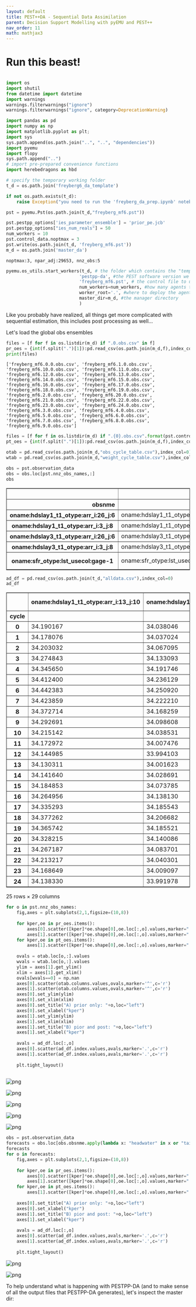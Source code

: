```yaml
---
layout: default
title: PEST++DA - Sequential Data Assimilation
parent: Decision Support Modelling with pyEMU and PEST++
nav_order: 11
math: mathjax3
---
```


# Run this beast!


```python

import os
import shutil
from datetime import datetime
import warnings
warnings.filterwarnings("ignore")
warnings.filterwarnings("ignore", category=DeprecationWarning) 

import pandas as pd
import numpy as np
import matplotlib.pyplot as plt;
import sys
sys.path.append(os.path.join("..", "..", "dependencies"))
import pyemu
import flopy
sys.path.append("..")
# import pre-prepared convenience functions
import herebedragons as hbd
```


```python
# specify the temporary working folder
t_d = os.path.join('freyberg6_da_template')

if not os.path.exists(t_d):
    raise Exception("you need to run the 'freyberg_da_prep.ipynb' notebook")


```


```python
pst = pyemu.Pst(os.path.join(t_d,"freyberg_mf6.pst"))
```


```python
pst.pestpp_options['ies_parameter_ensemble'] = 'prior_pe.jcb'
pst.pestpp_options["ies_num_reals"] = 50
num_workers = 10
pst.control_data.noptmax = 3
pst.write(os.path.join(t_d, 'freyberg_mf6.pst'))
m_d = os.path.join('master_da')
```

    noptmax:3, npar_adj:29653, nnz_obs:5
    


```python
pyemu.os_utils.start_workers(t_d, # the folder which contains the "template" PEST dataset
                            'pestpp-da', #the PEST software version we want to run
                            'freyberg_mf6.pst', # the control file to use with PEST
                            num_workers=num_workers, #how many agents to deploy
                            worker_root='.', #where to deploy the agent directories; relative to where python is running
                            master_dir=m_d, #the manager directory
                            )
```

Like you probably have realized, all things get more complicated with sequential estimation, this includes post processing as well...

Let's load the global obs ensembles


```python
files = [f for f in os.listdir(m_d) if ".0.obs.csv" in f]
pr_oes = {int(f.split(".")[1]):pd.read_csv(os.path.join(m_d,f),index_col=0) for f in files}
print(files)
```

    ['freyberg_mf6.0.0.obs.csv', 'freyberg_mf6.1.0.obs.csv', 'freyberg_mf6.10.0.obs.csv', 'freyberg_mf6.11.0.obs.csv', 'freyberg_mf6.12.0.obs.csv', 'freyberg_mf6.13.0.obs.csv', 'freyberg_mf6.14.0.obs.csv', 'freyberg_mf6.15.0.obs.csv', 'freyberg_mf6.16.0.obs.csv', 'freyberg_mf6.17.0.obs.csv', 'freyberg_mf6.18.0.obs.csv', 'freyberg_mf6.19.0.obs.csv', 'freyberg_mf6.2.0.obs.csv', 'freyberg_mf6.20.0.obs.csv', 'freyberg_mf6.21.0.obs.csv', 'freyberg_mf6.22.0.obs.csv', 'freyberg_mf6.23.0.obs.csv', 'freyberg_mf6.24.0.obs.csv', 'freyberg_mf6.3.0.obs.csv', 'freyberg_mf6.4.0.obs.csv', 'freyberg_mf6.5.0.obs.csv', 'freyberg_mf6.6.0.obs.csv', 'freyberg_mf6.7.0.obs.csv', 'freyberg_mf6.8.0.obs.csv', 'freyberg_mf6.9.0.obs.csv']
    


```python
files = [f for f in os.listdir(m_d) if ".{0}.obs.csv".format(pst.control_data.noptmax) in f]
pt_oes = {int(f.split(".")[1]):pd.read_csv(os.path.join(m_d,f),index_col=0) for f in files}
```


```python
otab = pd.read_csv(os.path.join(m_d,"obs_cycle_table.csv"),index_col=0)
wtab = pd.read_csv(os.path.join(m_d,"weight_cycle_table.csv"),index_col=0)
```


```python
obs = pst.observation_data
obs = obs.loc[pst.nnz_obs_names,:]
obs
```




<div>
<style scoped>
    .dataframe tbody tr th:only-of-type {
        vertical-align: middle;
    }

    .dataframe tbody tr th {
        vertical-align: top;
    }

    .dataframe thead th {
        text-align: right;
    }
</style>
<table border="1" class="dataframe">
  <thead>
    <tr style="text-align: right;">
      <th></th>
      <th>obsnme</th>
      <th>obsval</th>
      <th>weight</th>
      <th>obgnme</th>
      <th>oname</th>
      <th>otype</th>
      <th>usecol</th>
      <th>time</th>
      <th>i</th>
      <th>j</th>
      <th>totim</th>
      <th>observed</th>
      <th>cycle</th>
      <th>state_par_link</th>
    </tr>
    <tr>
      <th>obsnme</th>
      <th></th>
      <th></th>
      <th></th>
      <th></th>
      <th></th>
      <th></th>
      <th></th>
      <th></th>
      <th></th>
      <th></th>
      <th></th>
      <th></th>
      <th></th>
      <th></th>
    </tr>
  </thead>
  <tbody>
    <tr>
      <th>oname:hdslay1_t1_otype:arr_i:26_j:6</th>
      <td>oname:hdslay1_t1_otype:arr_i:26_j:6</td>
      <td>34.251600</td>
      <td>1.0</td>
      <td>hdslay1_t1</td>
      <td>hdslay1</td>
      <td>arr</td>
      <td>NaN</td>
      <td>NaN</td>
      <td>26</td>
      <td>6</td>
      <td>NaN</td>
      <td>NaN</td>
      <td>-1</td>
      <td>pname:icstrtlayer1_inst:0_ptype:gr_pstyle:d_i:26_j:6_x:1625.00_y:3375.00_zone:1</td>
    </tr>
    <tr>
      <th>oname:hdslay1_t1_otype:arr_i:3_j:8</th>
      <td>oname:hdslay1_t1_otype:arr_i:3_j:8</td>
      <td>34.736740</td>
      <td>1.0</td>
      <td>hdslay1_t1</td>
      <td>hdslay1</td>
      <td>arr</td>
      <td>NaN</td>
      <td>NaN</td>
      <td>3</td>
      <td>8</td>
      <td>NaN</td>
      <td>NaN</td>
      <td>-1</td>
      <td>pname:icstrtlayer1_inst:0_ptype:gr_pstyle:d_i:3_j:8_x:2125.00_y:9125.00_zone:1</td>
    </tr>
    <tr>
      <th>oname:hdslay3_t1_otype:arr_i:26_j:6</th>
      <td>oname:hdslay3_t1_otype:arr_i:26_j:6</td>
      <td>34.245570</td>
      <td>1.0</td>
      <td>hdslay3_t1</td>
      <td>hdslay3</td>
      <td>arr</td>
      <td>NaN</td>
      <td>NaN</td>
      <td>26</td>
      <td>6</td>
      <td>NaN</td>
      <td>NaN</td>
      <td>-1</td>
      <td>pname:icstrtlayer3_inst:0_ptype:gr_pstyle:d_i:26_j:6_x:1625.00_y:3375.00_zone:1</td>
    </tr>
    <tr>
      <th>oname:hdslay3_t1_otype:arr_i:3_j:8</th>
      <td>oname:hdslay3_t1_otype:arr_i:3_j:8</td>
      <td>34.730210</td>
      <td>1.0</td>
      <td>hdslay3_t1</td>
      <td>hdslay3</td>
      <td>arr</td>
      <td>NaN</td>
      <td>NaN</td>
      <td>3</td>
      <td>8</td>
      <td>NaN</td>
      <td>NaN</td>
      <td>-1</td>
      <td>pname:icstrtlayer3_inst:0_ptype:gr_pstyle:d_i:3_j:8_x:2125.00_y:9125.00_zone:1</td>
    </tr>
    <tr>
      <th>oname:sfr_otype:lst_usecol:gage-1</th>
      <td>oname:sfr_otype:lst_usecol:gage-1</td>
      <td>3691.573065</td>
      <td>1.0</td>
      <td>obgnme</td>
      <td>sfr</td>
      <td>lst</td>
      <td>gage-1</td>
      <td>NaN</td>
      <td>NaN</td>
      <td>NaN</td>
      <td>NaN</td>
      <td>NaN</td>
      <td>-1</td>
      <td>NaN</td>
    </tr>
  </tbody>
</table>
</div>




```python
ad_df = pd.read_csv(os.path.join(t_d,"alldata.csv"),index_col=0)
ad_df
```




<div>
<style scoped>
    .dataframe tbody tr th:only-of-type {
        vertical-align: middle;
    }

    .dataframe tbody tr th {
        vertical-align: top;
    }

    .dataframe thead th {
        text-align: right;
    }
</style>
<table border="1" class="dataframe">
  <thead>
    <tr style="text-align: right;">
      <th></th>
      <th>oname:hdslay1_t1_otype:arr_i:13_j:10</th>
      <th>oname:hdslay1_t1_otype:arr_i:15_j:16</th>
      <th>oname:hdslay1_t1_otype:arr_i:2_j:15</th>
      <th>oname:hdslay1_t1_otype:arr_i:2_j:9</th>
      <th>oname:hdslay1_t1_otype:arr_i:21_j:10</th>
      <th>oname:hdslay1_t1_otype:arr_i:22_j:15</th>
      <th>oname:hdslay1_t1_otype:arr_i:24_j:4</th>
      <th>oname:hdslay1_t1_otype:arr_i:26_j:6</th>
      <th>oname:hdslay1_t1_otype:arr_i:29_j:15</th>
      <th>oname:hdslay1_t1_otype:arr_i:3_j:8</th>
      <th>...</th>
      <th>oname:hdslay3_t1_otype:arr_i:24_j:4</th>
      <th>oname:hdslay3_t1_otype:arr_i:26_j:6</th>
      <th>oname:hdslay3_t1_otype:arr_i:29_j:15</th>
      <th>oname:hdslay3_t1_otype:arr_i:3_j:8</th>
      <th>oname:hdslay3_t1_otype:arr_i:33_j:7</th>
      <th>oname:hdslay3_t1_otype:arr_i:34_j:10</th>
      <th>oname:hdslay3_t1_otype:arr_i:9_j:1</th>
      <th>oname:sfr_otype:lst_usecol:gage-1</th>
      <th>oname:sfr_otype:lst_usecol:headwater</th>
      <th>oname:sfr_otype:lst_usecol:tailwater</th>
    </tr>
    <tr>
      <th>cycle</th>
      <th></th>
      <th></th>
      <th></th>
      <th></th>
      <th></th>
      <th></th>
      <th></th>
      <th></th>
      <th></th>
      <th></th>
      <th></th>
      <th></th>
      <th></th>
      <th></th>
      <th></th>
      <th></th>
      <th></th>
      <th></th>
      <th></th>
      <th></th>
      <th></th>
    </tr>
  </thead>
  <tbody>
    <tr>
      <th>0</th>
      <td>34.190167</td>
      <td>34.038046</td>
      <td>34.202978</td>
      <td>34.558594</td>
      <td>34.213346</td>
      <td>33.999689</td>
      <td>34.719783</td>
      <td>34.644013</td>
      <td>33.993860</td>
      <td>34.571747</td>
      <td>...</td>
      <td>34.717087</td>
      <td>34.565496</td>
      <td>33.996285</td>
      <td>34.579985</td>
      <td>34.461322</td>
      <td>34.197752</td>
      <td>35.033637</td>
      <td>1998.425564</td>
      <td>-498.657479</td>
      <td>-928.744788</td>
    </tr>
    <tr>
      <th>1</th>
      <td>34.178076</td>
      <td>34.037024</td>
      <td>34.201006</td>
      <td>34.539065</td>
      <td>34.208079</td>
      <td>34.000762</td>
      <td>34.699563</td>
      <td>34.554179</td>
      <td>33.996101</td>
      <td>34.580241</td>
      <td>...</td>
      <td>34.697410</td>
      <td>34.566638</td>
      <td>33.998267</td>
      <td>34.551542</td>
      <td>34.459599</td>
      <td>34.201044</td>
      <td>34.999638</td>
      <td>1914.074438</td>
      <td>-480.627621</td>
      <td>-945.713159</td>
    </tr>
    <tr>
      <th>2</th>
      <td>34.203032</td>
      <td>34.067095</td>
      <td>34.231292</td>
      <td>34.542735</td>
      <td>34.255435</td>
      <td>34.041182</td>
      <td>34.774182</td>
      <td>34.639517</td>
      <td>34.052414</td>
      <td>34.559523</td>
      <td>...</td>
      <td>34.772820</td>
      <td>34.636888</td>
      <td>34.054619</td>
      <td>34.534734</td>
      <td>34.563183</td>
      <td>34.293254</td>
      <td>35.012982</td>
      <td>2047.803833</td>
      <td>-571.683292</td>
      <td>-1106.916683</td>
    </tr>
    <tr>
      <th>3</th>
      <td>34.274843</td>
      <td>34.133093</td>
      <td>34.284466</td>
      <td>34.587875</td>
      <td>34.362326</td>
      <td>34.115102</td>
      <td>34.931566</td>
      <td>34.797994</td>
      <td>34.138846</td>
      <td>34.614963</td>
      <td>...</td>
      <td>34.930103</td>
      <td>34.795909</td>
      <td>34.140918</td>
      <td>34.676304</td>
      <td>34.716963</td>
      <td>34.419109</td>
      <td>35.085834</td>
      <td>2538.185281</td>
      <td>-739.883524</td>
      <td>-1347.110742</td>
    </tr>
    <tr>
      <th>4</th>
      <td>34.345650</td>
      <td>34.191746</td>
      <td>34.330344</td>
      <td>34.654845</td>
      <td>34.461362</td>
      <td>34.176560</td>
      <td>35.089206</td>
      <td>34.923169</td>
      <td>34.205158</td>
      <td>34.651341</td>
      <td>...</td>
      <td>35.086986</td>
      <td>34.928128</td>
      <td>34.207755</td>
      <td>34.667008</td>
      <td>34.848538</td>
      <td>34.519032</td>
      <td>35.189924</td>
      <td>2840.455384</td>
      <td>-877.451526</td>
      <td>-1538.393982</td>
    </tr>
    <tr>
      <th>5</th>
      <td>34.412400</td>
      <td>34.236129</td>
      <td>34.360848</td>
      <td>34.723370</td>
      <td>34.546029</td>
      <td>34.223131</td>
      <td>35.224844</td>
      <td>35.080453</td>
      <td>34.250541</td>
      <td>34.761283</td>
      <td>...</td>
      <td>35.222193</td>
      <td>35.036811</td>
      <td>34.254503</td>
      <td>34.763171</td>
      <td>34.957656</td>
      <td>34.602102</td>
      <td>35.300896</td>
      <td>3088.591379</td>
      <td>-1000.540323</td>
      <td>-1679.921087</td>
    </tr>
    <tr>
      <th>6</th>
      <td>34.442383</td>
      <td>34.250920</td>
      <td>34.366792</td>
      <td>34.767757</td>
      <td>34.582506</td>
      <td>34.237063</td>
      <td>35.309185</td>
      <td>35.122988</td>
      <td>34.264507</td>
      <td>34.788279</td>
      <td>...</td>
      <td>35.305931</td>
      <td>35.103545</td>
      <td>34.269131</td>
      <td>34.793168</td>
      <td>35.016808</td>
      <td>34.631032</td>
      <td>35.378755</td>
      <td>3244.631271</td>
      <td>-1023.508893</td>
      <td>-1725.451745</td>
    </tr>
    <tr>
      <th>7</th>
      <td>34.423859</td>
      <td>34.222210</td>
      <td>34.336185</td>
      <td>34.775132</td>
      <td>34.555534</td>
      <td>34.206814</td>
      <td>35.299420</td>
      <td>35.111435</td>
      <td>34.227300</td>
      <td>34.820600</td>
      <td>...</td>
      <td>35.295507</td>
      <td>35.121364</td>
      <td>34.232676</td>
      <td>34.817475</td>
      <td>34.984534</td>
      <td>34.594366</td>
      <td>35.403683</td>
      <td>2933.983091</td>
      <td>-949.697752</td>
      <td>-1628.449183</td>
    </tr>
    <tr>
      <th>8</th>
      <td>34.372714</td>
      <td>34.168259</td>
      <td>34.286994</td>
      <td>34.748232</td>
      <td>34.475454</td>
      <td>34.145636</td>
      <td>35.189195</td>
      <td>34.983462</td>
      <td>34.151048</td>
      <td>34.789937</td>
      <td>...</td>
      <td>35.184365</td>
      <td>35.013067</td>
      <td>34.155867</td>
      <td>34.766657</td>
      <td>34.845319</td>
      <td>34.475016</td>
      <td>35.370553</td>
      <td>2592.891596</td>
      <td>-811.236047</td>
      <td>-1394.757801</td>
    </tr>
    <tr>
      <th>9</th>
      <td>34.292691</td>
      <td>34.098608</td>
      <td>34.230834</td>
      <td>34.698392</td>
      <td>34.344787</td>
      <td>34.057948</td>
      <td>34.969614</td>
      <td>34.800076</td>
      <td>34.039893</td>
      <td>34.697605</td>
      <td>...</td>
      <td>34.963892</td>
      <td>34.757677</td>
      <td>34.043125</td>
      <td>34.727177</td>
      <td>34.595855</td>
      <td>34.265692</td>
      <td>35.285271</td>
      <td>2006.872411</td>
      <td>-609.062026</td>
      <td>-1042.584554</td>
    </tr>
    <tr>
      <th>10</th>
      <td>34.215142</td>
      <td>34.038531</td>
      <td>34.190713</td>
      <td>34.637500</td>
      <td>34.225035</td>
      <td>33.987762</td>
      <td>34.728872</td>
      <td>34.513390</td>
      <td>33.947304</td>
      <td>34.691141</td>
      <td>...</td>
      <td>34.723894</td>
      <td>34.491410</td>
      <td>33.949288</td>
      <td>34.682819</td>
      <td>34.365448</td>
      <td>34.092161</td>
      <td>35.171902</td>
      <td>1627.954594</td>
      <td>-473.798267</td>
      <td>-763.107322</td>
    </tr>
    <tr>
      <th>11</th>
      <td>34.172972</td>
      <td>34.007476</td>
      <td>34.168587</td>
      <td>34.582283</td>
      <td>34.150860</td>
      <td>33.948102</td>
      <td>34.554467</td>
      <td>34.405574</td>
      <td>33.897052</td>
      <td>34.622222</td>
      <td>...</td>
      <td>34.550797</td>
      <td>34.401332</td>
      <td>33.898870</td>
      <td>34.639777</td>
      <td>34.233601</td>
      <td>34.011732</td>
      <td>35.054750</td>
      <td>1492.098144</td>
      <td>-435.920135</td>
      <td>-624.066713</td>
    </tr>
    <tr>
      <th>12</th>
      <td>34.144985</td>
      <td>33.994103</td>
      <td>34.162153</td>
      <td>34.534287</td>
      <td>34.105242</td>
      <td>33.930063</td>
      <td>34.456455</td>
      <td>34.356307</td>
      <td>33.884325</td>
      <td>34.572168</td>
      <td>...</td>
      <td>34.454374</td>
      <td>34.339198</td>
      <td>33.885915</td>
      <td>34.559814</td>
      <td>34.191983</td>
      <td>33.991714</td>
      <td>34.946527</td>
      <td>1417.882893</td>
      <td>-402.982197</td>
      <td>-604.565976</td>
    </tr>
    <tr>
      <th>13</th>
      <td>34.130311</td>
      <td>34.001623</td>
      <td>34.181145</td>
      <td>34.501250</td>
      <td>34.109612</td>
      <td>33.947669</td>
      <td>34.480402</td>
      <td>34.359981</td>
      <td>33.926770</td>
      <td>34.508663</td>
      <td>...</td>
      <td>34.479364</td>
      <td>34.338827</td>
      <td>33.927978</td>
      <td>34.546429</td>
      <td>34.272153</td>
      <td>34.065107</td>
      <td>34.889253</td>
      <td>1608.666422</td>
      <td>-411.019141</td>
      <td>-741.025853</td>
    </tr>
    <tr>
      <th>14</th>
      <td>34.141640</td>
      <td>34.028691</td>
      <td>34.217241</td>
      <td>34.501466</td>
      <td>34.156746</td>
      <td>33.990227</td>
      <td>34.591483</td>
      <td>34.437760</td>
      <td>33.995513</td>
      <td>34.503467</td>
      <td>...</td>
      <td>34.590644</td>
      <td>34.479768</td>
      <td>33.996423</td>
      <td>34.485530</td>
      <td>34.411515</td>
      <td>34.175573</td>
      <td>34.904697</td>
      <td>1867.786737</td>
      <td>-458.973647</td>
      <td>-934.468495</td>
    </tr>
    <tr>
      <th>15</th>
      <td>34.184853</td>
      <td>34.073785</td>
      <td>34.259222</td>
      <td>34.532658</td>
      <td>34.245331</td>
      <td>34.052044</td>
      <td>34.749882</td>
      <td>34.612741</td>
      <td>34.072185</td>
      <td>34.569590</td>
      <td>...</td>
      <td>34.748538</td>
      <td>34.603659</td>
      <td>34.072963</td>
      <td>34.551632</td>
      <td>34.560565</td>
      <td>34.293271</td>
      <td>34.974194</td>
      <td>2206.529119</td>
      <td>-563.816811</td>
      <td>-1148.770785</td>
    </tr>
    <tr>
      <th>16</th>
      <td>34.264956</td>
      <td>34.138130</td>
      <td>34.307397</td>
      <td>34.594892</td>
      <td>34.361124</td>
      <td>34.124374</td>
      <td>34.926726</td>
      <td>34.785995</td>
      <td>34.151297</td>
      <td>34.601134</td>
      <td>...</td>
      <td>34.924962</td>
      <td>34.734212</td>
      <td>34.152620</td>
      <td>34.633834</td>
      <td>34.712070</td>
      <td>34.417232</td>
      <td>35.085265</td>
      <td>2550.212622</td>
      <td>-733.689484</td>
      <td>-1374.138897</td>
    </tr>
    <tr>
      <th>17</th>
      <td>34.335293</td>
      <td>34.185543</td>
      <td>34.333583</td>
      <td>34.658016</td>
      <td>34.451928</td>
      <td>34.172819</td>
      <td>35.077931</td>
      <td>34.929192</td>
      <td>34.201093</td>
      <td>34.680880</td>
      <td>...</td>
      <td>35.075651</td>
      <td>34.895127</td>
      <td>34.203768</td>
      <td>34.646553</td>
      <td>34.837479</td>
      <td>34.510973</td>
      <td>35.190761</td>
      <td>2844.177596</td>
      <td>-861.130256</td>
      <td>-1528.009918</td>
    </tr>
    <tr>
      <th>18</th>
      <td>34.377262</td>
      <td>34.206682</td>
      <td>34.339932</td>
      <td>34.705702</td>
      <td>34.502704</td>
      <td>34.192775</td>
      <td>35.178717</td>
      <td>34.975565</td>
      <td>34.219285</td>
      <td>34.729846</td>
      <td>...</td>
      <td>35.175839</td>
      <td>35.021240</td>
      <td>34.223535</td>
      <td>34.724268</td>
      <td>34.915148</td>
      <td>34.560346</td>
      <td>35.273490</td>
      <td>2971.340604</td>
      <td>-916.349780</td>
      <td>-1593.743380</td>
    </tr>
    <tr>
      <th>19</th>
      <td>34.365742</td>
      <td>34.185521</td>
      <td>34.312651</td>
      <td>34.713257</td>
      <td>34.486367</td>
      <td>34.169645</td>
      <td>35.185998</td>
      <td>34.985481</td>
      <td>34.190952</td>
      <td>34.755311</td>
      <td>...</td>
      <td>35.182518</td>
      <td>34.994867</td>
      <td>34.195525</td>
      <td>34.770802</td>
      <td>34.898600</td>
      <td>34.529571</td>
      <td>35.299002</td>
      <td>2753.935421</td>
      <td>-847.870373</td>
      <td>-1518.037954</td>
    </tr>
    <tr>
      <th>20</th>
      <td>34.328215</td>
      <td>34.140086</td>
      <td>34.265655</td>
      <td>34.690908</td>
      <td>34.420160</td>
      <td>34.115097</td>
      <td>35.093167</td>
      <td>34.914096</td>
      <td>34.120561</td>
      <td>34.715735</td>
      <td>...</td>
      <td>35.088692</td>
      <td>34.933625</td>
      <td>34.124815</td>
      <td>34.701078</td>
      <td>34.772579</td>
      <td>34.420677</td>
      <td>35.270638</td>
      <td>2454.784937</td>
      <td>-727.316574</td>
      <td>-1302.088683</td>
    </tr>
    <tr>
      <th>21</th>
      <td>34.267187</td>
      <td>34.083701</td>
      <td>34.215556</td>
      <td>34.647382</td>
      <td>34.318926</td>
      <td>34.045075</td>
      <td>34.904982</td>
      <td>34.722138</td>
      <td>34.025890</td>
      <td>34.679218</td>
      <td>...</td>
      <td>34.900068</td>
      <td>34.736309</td>
      <td>34.029209</td>
      <td>34.688618</td>
      <td>34.561794</td>
      <td>34.249921</td>
      <td>35.194898</td>
      <td>2051.619642</td>
      <td>-587.815539</td>
      <td>-1006.730838</td>
    </tr>
    <tr>
      <th>22</th>
      <td>34.213217</td>
      <td>34.040301</td>
      <td>34.182237</td>
      <td>34.597727</td>
      <td>34.223276</td>
      <td>33.988325</td>
      <td>34.697260</td>
      <td>34.555997</td>
      <td>33.947764</td>
      <td>34.602837</td>
      <td>...</td>
      <td>34.692730</td>
      <td>34.558994</td>
      <td>33.949989</td>
      <td>34.646588</td>
      <td>34.358726</td>
      <td>34.101192</td>
      <td>35.094586</td>
      <td>1708.835488</td>
      <td>-489.014606</td>
      <td>-767.664317</td>
    </tr>
    <tr>
      <th>23</th>
      <td>34.168649</td>
      <td>34.009097</td>
      <td>34.163096</td>
      <td>34.551473</td>
      <td>34.144868</td>
      <td>33.946871</td>
      <td>34.530640</td>
      <td>34.386541</td>
      <td>33.895668</td>
      <td>34.600532</td>
      <td>...</td>
      <td>34.526984</td>
      <td>34.364374</td>
      <td>33.897301</td>
      <td>34.580918</td>
      <td>34.222917</td>
      <td>34.004583</td>
      <td>34.991601</td>
      <td>1512.808236</td>
      <td>-425.098483</td>
      <td>-619.707340</td>
    </tr>
    <tr>
      <th>24</th>
      <td>34.138330</td>
      <td>33.991978</td>
      <td>34.155737</td>
      <td>34.513438</td>
      <td>34.099246</td>
      <td>33.926726</td>
      <td>34.439758</td>
      <td>34.276596</td>
      <td>33.878583</td>
      <td>34.510604</td>
      <td>...</td>
      <td>34.437509</td>
      <td>34.340205</td>
      <td>33.880084</td>
      <td>34.543530</td>
      <td>34.176363</td>
      <td>33.977405</td>
      <td>34.907659</td>
      <td>1419.775132</td>
      <td>-388.766627</td>
      <td>-586.379558</td>
    </tr>
  </tbody>
</table>
<p>25 rows × 29 columns</p>
</div>




```python
for o in pst.nnz_obs_names:
    fig,axes = plt.subplots(2,1,figsize=(10,8))
    
    for kper,oe in pr_oes.items():
        axes[0].scatter([kper]*oe.shape[0],oe.loc[:,o].values,marker=".",c="0.5",alpha=0.5)
        axes[1].scatter([kper]*oe.shape[0],oe.loc[:,o].values,marker=".",c="0.5",alpha=0.5)
    for kper,oe in pt_oes.items():
        axes[1].scatter([kper]*oe.shape[0],oe.loc[:,o].values,marker=".",c="b",alpha=0.5)
    
    ovals = otab.loc[o,:].values
    wvals = wtab.loc[o,:].values
    ylim = axes[1].get_ylim()
    xlim = axes[1].get_xlim()
    ovals[wvals==0] = np.nan
    axes[0].scatter(otab.columns.values,ovals,marker='^',c='r')
    axes[1].scatter(otab.columns.values,ovals,marker='^',c='r')
    axes[0].set_ylim(ylim)
    axes[0].set_xlim(xlim)
    axes[0].set_title("A) prior only: "+o,loc="left")
    axes[0].set_xlabel("kper")
    axes[1].set_ylim(ylim)
    axes[1].set_xlim(xlim)
    axes[1].set_title("B) pior and post: "+o,loc="left")
    axes[1].set_xlabel("kper")
    
    avals = ad_df.loc[:,o]
    axes[0].scatter(ad_df.index.values,avals,marker='.',c='r')
    axes[1].scatter(ad_df.index.values,avals,marker='.',c='r')
    
    plt.tight_layout()
    
```


    
![png](freyberg_da_run_files/freyberg_da_run_12_0.png)
    



    
![png](freyberg_da_run_files/freyberg_da_run_12_1.png)
    



    
![png](freyberg_da_run_files/freyberg_da_run_12_2.png)
    



    
![png](freyberg_da_run_files/freyberg_da_run_12_3.png)
    



    
![png](freyberg_da_run_files/freyberg_da_run_12_4.png)
    



```python
obs = pst.observation_data
forecasts = obs.loc[obs.obsnme.apply(lambda x: "headwater" in x or "tailwater" in x),"obsnme"]
forecasts
for o in forecasts:
    fig,axes = plt.subplots(2,1,figsize=(10,8))
    
    for kper,oe in pr_oes.items():
        axes[0].scatter([kper]*oe.shape[0],oe.loc[:,o].values,marker=".",c="0.5",alpha=0.5)
        axes[1].scatter([kper]*oe.shape[0],oe.loc[:,o].values,marker=".",c="0.5",alpha=0.5)
    for kper,oe in pt_oes.items():
        axes[1].scatter([kper]*oe.shape[0],oe.loc[:,o].values,marker=".",c="b",alpha=0.5)
    
    axes[0].set_title("A) prior only: "+o,loc="left")
    axes[0].set_xlabel("kper")
    axes[1].set_title("B) pior and post: "+o,loc="left")
    axes[1].set_xlabel("kper")
    
    avals = ad_df.loc[:,o]
    axes[0].scatter(ad_df.index.values,avals,marker='.',c='r')
    axes[1].scatter(ad_df.index.values,avals,marker='.',c='r')
    
    plt.tight_layout()
```


    
![png](freyberg_da_run_files/freyberg_da_run_13_0.png)
    



    
![png](freyberg_da_run_files/freyberg_da_run_13_1.png)
    


To help understand what is happening with PESTPP-DA (and to make sense of all the output files that PESTPP-DA generates), let's inspect the master dir:
